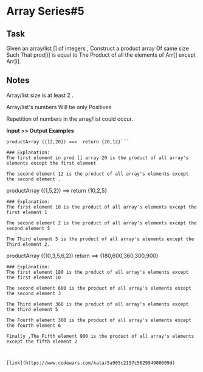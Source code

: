 # Array Series#5

## Task
Given an array/list [] of integers , Construct a product array Of same size Such That prod[i] is equal to The Product of all the elements of Arr[] except Arr[i].

## Notes
Array/list size is at least 2 .

Array/list's numbers Will be only Positives

Repetition of numbers in the array/list could occur.

<strong>Input >> Output Examples </strong>
```
productArray ({12,20}) ==>  return {20,12}```

### Explanation:
The first element in prod [] array 20 is the product of all array's elements except the first element

The second element 12 is the product of all array's elements except the second element .
```
productArray ({1,5,2}) ==> return {10,2,5}
```
### Explanation:
The first element 10 is the product of all array's elements except the first element 1

The second element 2 is the product of all array's elements except the second element 5

The Third element 5 is the product of all array's elements except the Third element 2.
```
productArray ({10,3,5,6,2}) return ==> {180,600,360,300,900}
```
### Explanation:
The first element 180 is the product of all array's elements except the first element 10

The second element 600 is the product of all array's elements except the second element 3

The Third element 360 is the product of all array's elements except the third element 5

The Fourth element 300 is the product of all array's elements except the fourth element 6

Finally ,The Fifth element 900 is the product of all array's elements except the fifth element 2



[link](https://www.codewars.com/kata/5a905c2157c562994900009d)